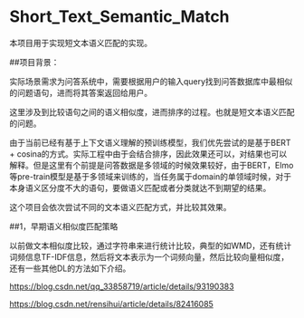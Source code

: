 # Short_Text_Semantic_Match

本项目用于实现短文本语义匹配的实现。

##项目背景：

实际场景需求为问答系统中，需要根据用户的输入query找到问答数据库中最相似的问题语句，进而将其答案返回给用户。

这里涉及到比较语句之间的语义相似度，进而排序的过程。也就是短文本语义匹配的问题。

由于当前已经有基于上下文语义理解的预训练模型，我们优先尝试的是基于BERT + cosina的方式。实际工程中由于会结合排序，因此效果还可以，对结果也可以解释。但是这里有个前提是问答数据是多领域的时候效果较好，由于BERT，Elmo等pre-train模型是基于多领域来训练的，当任务属于domain的单领域时候，对于本身语义区分度不大的语句，要做语义匹配或者分类就达不到期望的结果。

这个项目会依次尝试不同的文本语义匹配方式，并比较其效果。

##1，早期语义相似度匹配策略

以前做文本相似度比较，通过字符串来进行统计比较，典型的如WMD，还有统计词频信息TF-IDF信息，然后将文本表示为一个词频向量，然后比较向量相似度，还有一些其他DL的方法如下介绍。

<https://blog.csdn.net/qq_33858719/article/details/93190383>

<https://blog.csdn.net/rensihui/article/details/82416085>